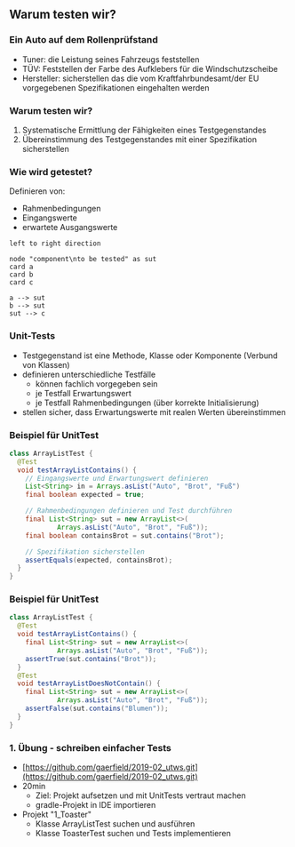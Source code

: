 <!--s-->
## Warum testen wir?

<!--v-->
### Ein Auto auf dem Rollenprüfstand
<ul>
<li class="fragment" data-fragment-index="1">Tuner: die Leistung seines Fahrzeugs feststellen</li>
<li class="fragment" data-fragment-index="2">TÜV: Feststellen der Farbe des Aufklebers für die Windschutzscheibe</li>
<li class="fragment" data-fragment-index="3">Hersteller: sicherstellen das die vom Kraftfahrbundesamt/der EU vorgegebenen Spezifikationen eingehalten werden</li>
</ul>

<!--v-->
### Warum testen wir?
<ol>
<li class="fragment" data-fragment-index="1">Systematische Ermittlung der Fähigkeiten eines Testgegenstandes</li>
<li class="fragment" data-fragment-index="2">Übereinstimmung des Testgegenstandes mit einer Spezifikation sicherstellen</li>
</ol>

<!--v-->
### Wie wird getestet?

<div id="left">

Definieren von:
<ul>
  <li>Rahmenbedingungen</li>
  <li>Eingangswerte</li>
  <li>erwartete Ausgangswerte</li>
</ul>

</div>

<div id="right">

```puml
left to right direction

node "component\nto be tested" as sut
card a
card b
card c

a --> sut
b --> sut
sut --> c
```

</div>

<!--v-->
### Unit-Tests

* Testgegenstand ist eine Methode, Klasse oder Komponente (Verbund von Klassen)
* definieren unterschiedliche Testfälle
  * können fachlich vorgegeben sein
  * je Testfall Erwartungswert
  * je Testfall Rahmenbedingungen (über korrekte Initialisierung)
* stellen sicher, dass Erwartungswerte mit realen Werten übereinstimmen

<!--v-->
### Beispiel für UnitTest
```java
class ArrayListTest {
  @Test
  void testArrayListContains() {
    // Eingangswerte und Erwartungswert definieren
    List<String> in = Arrays.asList("Auto", "Brot", "Fuß")
    final boolean expected = true;

    // Rahmenbedingungen definieren und Test durchführen
    final List<String> sut = new ArrayList<>(
            Arrays.asList("Auto", "Brot", "Fuß"));
    final boolean containsBrot = sut.contains("Brot");

    // Spezifikation sicherstellen
    assertEquals(expected, containsBrot);
  }
}
```

<!--v-->
### Beispiel für UnitTest
```java
class ArrayListTest {
  @Test
  void testArrayListContains() {
    final List<String> sut = new ArrayList<>(
            Arrays.asList("Auto", "Brot", "Fuß"));
    assertTrue(sut.contains("Brot"));
  }
  @Test
  void testArrayListDoesNotContain() {
    final List<String> sut = new ArrayList<>(
            Arrays.asList("Auto", "Brot", "Fuß"));
    assertFalse(sut.contains("Blumen"));
  }
}
```

<!--v-->
### 1. Übung - schreiben einfacher Tests

* [https://github.com/gaerfield/2019-02_utws.git](https://github.com/gaerfield/2019-02_utws.git)
* 20min
  * Ziel: Projekt aufsetzen und mit UnitTests vertraut machen
  * gradle-Projekt in IDE importieren
* Projekt "1_Toaster"
  * Klasse ArrayListTest suchen und ausführen
  * Klasse ToasterTest suchen und Tests implementieren
